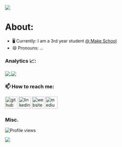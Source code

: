 <img src="https://capsule-render.vercel.app/api?type=egg&color=timeGradient&fontAlign=50&animation=fadeIn&text=Hey, I'm Josh!%20&height=300&fontSize=100&textBg=transparent%" />

# About:
- 🖥 Currently: I am a 3rd year student <a href="https://www.makeschool.com/portfolio/joshua-riley">@ Make School</a>
- 😄 Pronouns: ...


### Analytics 📈:

<a href="https://justjoshriley.github.io/justjoshriley/">
  <img align="center" src="https://github-readme-stats.vercel.app/api/top-langs/?username=justjoshriley&layout=compact&theme=vue" />
</a>
<a href="https://justjoshriley.github.io/justjoshriley/">
  <img align="center" src="https://github-readme-stats.vercel.app/api?username=justjoshriley&hide=issues&count_private=true&theme=vue" />
</a>



### 📫 How to reach me:

[<img src='https://cdn.jsdelivr.net/npm/simple-icons@3.0.1/icons/github.svg' alt='github' height='40'>](https://github.com/https://github.com/JustJoshRiley)  [<img src='https://cdn.jsdelivr.net/npm/simple-icons@3.0.1/icons/linkedin.svg' alt='linkedin' height='40'>](https://www.linkedin.com/in/https://www.linkedin.com/in/joshua-william-riley//)  [<img src='https://cdn.jsdelivr.net/npm/simple-icons@3.0.1/icons/icloud.svg' alt='website' height='40'>](https://justjoshriley.github.io/justjoshriley/)  [<img src='https://cdn.jsdelivr.net/npm/simple-icons@3.0.1/icons/medium.svg' alt='medium' height='40'>](https://justjoshriley.medium.com) 

### Misc.
![Profile views](https://gpvc.arturio.dev/justjoshriley)


<img style="transform=scaleY(1.5)" src="https://capsule-render.vercel.app/api?type=egg&color=timeGradient&fontAlign=50&animation=twinkling" />

<!--
**JustJoshRiley/justjoshriley** is a ✨ _special_ ✨ repository because its `README.md` (this file) appears on your GitHub profile.

Here are some ideas to get you started:

- 🔭 I’m currently working on ...
- 🌱 I’m currently learning ...
- 👯 I’m looking to collaborate on ...
- 🤔 I’m looking for help with ...
- 💬 Ask me about ...
- ⚡ Fun fact: ...
-->

